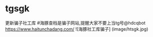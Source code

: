 # tgsgk
更新骗子社工库
#海豚查档是骗子网站,提醒大家不要上当tg号@hdcqbot
https://www.haitunchadang.com/
![海豚社工库骗子] (image/htsgk.jpg)


